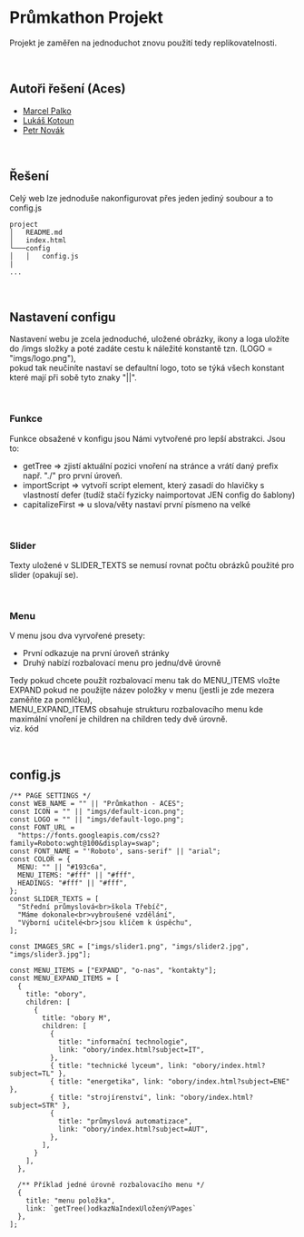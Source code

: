 # Průmkathon Projekt
Projekt je zaměřen na jednoduchot znovu použití tedy replikovatelnosti. 

<br />

## Autoři řešení (Aces)
- [Marcel Palko](https://github.com/MarcelPalko)
- [Lukáš Kotoun](https://github.com/LukasKotoun)
- [Petr Novák](https://github.com/PeTroll7)

<br />

## Řešení
Celý web lze jednoduše nakonfigurovat přes jeden jediný soubour a to config.js

```
project
│   README.md
│   index.html  
└───config
│   │   config.js
|
...
```

<br />

## Nastavení configu
Nastavení webu je zcela jednoduché, uložené obrázky, ikony a loga uložíte do /imgs složky a poté zadáte cestu k náležité konstantě tzn. (LOGO = "imgs/logo.png"),\
pokud tak neučiníte nastaví se defaultní logo, toto se týká všech konstant které mají při sobě tyto znaky "||".

<br />

### Funkce
Funkce obsažené v konfigu jsou Námi vytvořené pro lepší abstrakci. Jsou to:
- getTree => zjistí aktuální pozici vnoření na stránce a vrátí daný prefix např. "./" pro první úroveň.
- importScript => vytvoří script element, který zasadí do hlavičky s vlastností defer (tudíž stačí fyzicky naimportovat JEN config do šablony)
- capitalizeFirst =>  u slova/věty nastaví první písmeno na velké

<br />

### Slider
Texty uložené v SLIDER_TEXTS se nemusí rovnat počtu obrázků použité pro slider (opakují se).

<br />

### Menu
V menu jsou dva vyrvořené presety: 
- První odkazuje na první úroveň stránky
- Druhý nabízí rozbalovací menu pro jednu/dvě úrovně

Tedy pokud chcete použít rozbalovací menu tak do MENU_ITEMS vložte EXPAND pokud ne použijte název položky v menu (jestli je zde mezera zaměňte za pomlčku),\
MENU_EXPAND_ITEMS obsahuje strukturu rozbalovacího menu kde maximální vnoření je children na children tedy dvě úrovně.\
viz. kód

<br />

## config.js
```
/** PAGE SETTINGS */
const WEB_NAME = "" || "Průmkathon - ACES";
const ICON = "" || "imgs/default-icon.png";
const LOGO = "" || "imgs/default-logo.png";
const FONT_URL =
  "https://fonts.googleapis.com/css2?family=Roboto:wght@100&display=swap";
const FONT_NAME = "'Roboto', sans-serif" || "arial";
const COLOR = {
  MENU: "" || "#193c6a",
  MENU_ITEMS: "#fff" || "#fff",
  HEADINGS: "#fff" || "#fff",
};
const SLIDER_TEXTS = [
  "Střední průmyslová<br>škola Třebíč",
  "Máme dokonale<br>vybroušené vzdělání",
  "Výborní učitelé<br>jsou klíčem k úspěchu",
];

const IMAGES_SRC = ["imgs/slider1.png", "imgs/slider2.jpg", "imgs/slider3.jpg"];

const MENU_ITEMS = ["EXPAND", "o-nas", "kontakty"];
const MENU_EXPAND_ITEMS = [
  {
    title: "obory",
    children: [
      {
        title: "obory M",
        children: [
          {
            title: "informační technologie",
            link: "obory/index.html?subject=IT",
          },
          { title: "technické lyceum", link: "obory/index.html?subject=TL" },
          { title: "energetika", link: "obory/index.html?subject=ENE" },
          { title: "strojírenství", link: "obory/index.html?subject=STR" },
          {
            title: "průmyslová automatizace",
            link: "obory/index.html?subject=AUT",
          },
        ],
      }
    ],
  },

  /** Příklad jedné úrovně rozbalovacího menu */
  {
    title: "menu položka",
    link: `getTree()odkazNaIndexUloženýVPages`
  },
];
```
